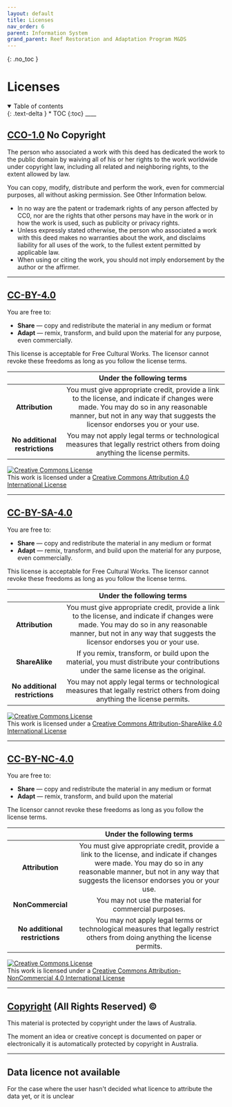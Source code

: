 ```yaml
---
layout: default
title: Licenses
nav_order: 6
parent: Information System
grand_parent: Reef Restoration and Adaptation Program M&DS 
---
```

{: .no_toc }
# Licenses 
<details  open markdown="block">
  <summary>
    Table of contents
  </summary>
{: .text-delta }
* TOC
{:toc}
____
</details>

## [CCO-1.0](https://creativecommons.org/publicdomain/zero/1.0/) No Copyright

The person who associated a work with this deed has dedicated the work to the public domain by waiving all of his or her rights to the work worldwide under copyright law, including all related and neighboring rights, to the extent allowed by law.

You can copy, modify, distribute and perform the work, even for commercial purposes, all without asking permission. See Other Information below.

- In no way are the patent or trademark rights of any person affected by CC0, nor are the rights that other persons may have in the work or in how the work is used, such as publicity or privacy rights.
- Unless expressly stated otherwise, the person who associated a work with this deed makes no warranties about the work, and disclaims liability for all uses of the work, to the fullest extent permitted by applicable law.
- When using or citing the work, you should not imply endorsement by the author or the affirmer.

___
## [CC-BY-4.0](https://creativecommons.org/licenses/by/4.0/)
You are free to:
- **Share** — copy and redistribute the material in any medium or format
- **Adapt** — remix, transform, and build upon the material
for any purpose, even commercially.

This license is acceptable for Free Cultural Works. The licensor cannot revoke these freedoms as long as you follow the license terms.

|| Under the following terms |
|:-:|:-:|
|**Attribution**| You must give appropriate credit, provide a link to the license, and indicate if changes were made. You may do so in any reasonable manner, but not in any way that suggests the licensor endorses you or your use.|
|**No additional restrictions**| You may not apply legal terms or technological measures that legally restrict others from doing anything the license permits.|

<a rel="license" href="http://creativecommons.org/licenses/by/4.0/"><img alt="Creative Commons License" style="border-width:0" src="https://i.creativecommons.org/l/by/4.0/88x31.png" /></a><br />This work is licensed under a <a rel="license" href="http://creativecommons.org/licenses/by/4.0/">Creative Commons Attribution 4.0 International License</a>

___
## [CC-BY-SA-4.0](https://creativecommons.org/licenses/by-sa/4.0/)
You are free to:
- **Share** — copy and redistribute the material in any medium or format
- **Adapt** — remix, transform, and build upon the material
for any purpose, even commercially.

This license is acceptable for Free Cultural Works. The licensor cannot revoke these freedoms as long as you follow the license terms.

|| Under the following terms |
|:-:|:-:|
|**Attribution**| You must give appropriate credit, provide a link to the license, and indicate if changes were made. You may do so in any reasonable manner, but not in any way that suggests the licensor endorses you or your use.|
|**ShareAlike** | If you remix, transform, or build upon the material, you must distribute your contributions under the same license as the original. |
|**No additional restrictions**| You may not apply legal terms or technological measures that legally restrict others from doing anything the license permits.|

<a rel="license" href="http://creativecommons.org/licenses/by-sa/4.0/"><img alt="Creative Commons License" style="border-width:0" src="https://i.creativecommons.org/l/by-sa/4.0/88x31.png" /></a><br />This work is licensed under a <a rel="license" href="http://creativecommons.org/licenses/by-sa/4.0/">Creative Commons Attribution-ShareAlike 4.0 International License</a>

___
## [CC-BY-NC-4.0](https://creativecommons.org/licenses/by-nc/4.0/)
You are free to:
- **Share** — copy and redistribute the material in any medium or format
- **Adapt** — remix, transform, and build upon the material

The licensor cannot revoke these freedoms as long as you follow the license terms.

|| Under the following terms |
|:-:|:-:|
|**Attribution**| You must give appropriate credit, provide a link to the license, and indicate if changes were made. You may do so in any reasonable manner, but not in any way that suggests the licensor endorses you or your use.|
|**NonCommercial** | You may not use the material for commercial purposes. |
|**No additional restrictions**| You may not apply legal terms or technological measures that legally restrict others from doing anything the license permits.|

<a rel="license" href="http://creativecommons.org/licenses/by-nc/4.0/"><img alt="Creative Commons License" style="border-width:0" src="https://i.creativecommons.org/l/by-nc/4.0/88x31.png" /></a><br />This work is licensed under a <a rel="license" href="http://creativecommons.org/licenses/by-nc/4.0/">Creative Commons Attribution-NonCommercial 4.0 International License</a>

___
## [Copyright](https://www.ipaustralia.gov.au/understanding-ip/getting-started-ip/types-of-ip#copyright) (All Rights Reserved) © 

This material is protected by copyright under the laws of Australia.

The moment an idea or creative concept is documented on paper or electronically it is automatically protected by copyright in Australia.

___
## Data licence not available

For the case where the user hasn't decided what licence to attribute the data yet, or it is unclear